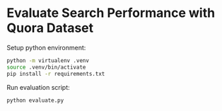 # Evaluate Search Performance with Quora Dataset

Setup python environment:

```bash
python -m virtualenv .venv
source .venv/bin/activate
pip install -r requirements.txt
```

Run evaluation script:

```bash
python evaluate.py
```
